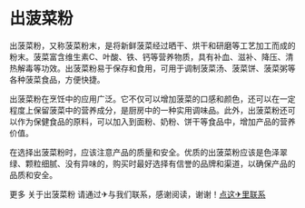 # 出菠菜粉

出菠菜粉，又称菠菜粉末，是将新鲜菠菜经过晒干、烘干和研磨等工艺加工而成的粉末。菠菜富含维生素C、叶酸、铁、钙等营养物质，具有补血、滋补、降压、清热解毒等功效。出菠菜粉易于保存和食用，可用于调制菠菜汤、菠菜饼、菠菜粥等各种菠菜食品，方便快捷。

出菠菜粉在烹饪中的应用广泛。它不仅可以增加菠菜的口感和颜色，还可以在一定程度上保留菠菜中的营养成分，是厨房中的一种实用调味品。此外，出菠菜粉还可以作为保健食品的原料，可以加入到面粉、奶粉、饼干等食品中，增加产品的营养价值。

在选择出菠菜粉时，应该注意产品的质量和安全。优质的出菠菜粉应该是色泽翠绿、颗粒细腻、没有异味的，购买时最好选择有信誉的品牌和渠道，以确保产品的品质和安全。

更多 关于出菠菜粉 请通过✈与我们联系，感谢阅读，谢谢！[点这✈里联系](https://www.k02.cc)